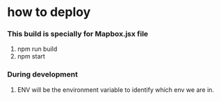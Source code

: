 # how to deploy

### This build is specially for Mapbox.jsx file
1. npm run build
2. npm start

### During development
1. ENV will be the environment variable to identify which env we are in.